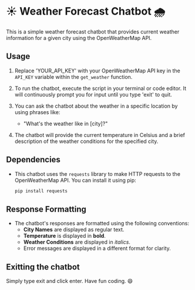 # ☀️ Weather Forecast Chatbot 🌧️

This is a simple weather forecast chatbot that provides current weather information for a given city using the OpenWeatherMap API.

## Usage

1. Replace 'YOUR_API_KEY' with your OpenWeatherMap API key in the `API_KEY` variable within the `get_weather` function.

2. To run the chatbot, execute the script in your terminal or code editor. It will continuously prompt you for input until you type 'exit' to quit.

3. You can ask the chatbot about the weather in a specific location by using phrases like:
   - "What's the weather like in [city]?"

4. The chatbot will provide the current temperature in Celsius and a brief description of the weather conditions for the specified city.

## Dependencies

- This chatbot uses the `requests` library to make HTTP requests to the OpenWeatherMap API. You can install it using pip:
  ```bash
  pip install requests
  ```
  
## Response Formatting

- The chatbot's responses are formatted using the following conventions:
  - **City Names** are displayed as regular text.
  - **Temperature** is displayed in **bold**.
  - **Weather Conditions** are displayed in *italics*.
  - Error messages are displayed in a different format for clarity.

## Exitting the chatbot

Simply type exit and click enter. Have fun coding. 😄
